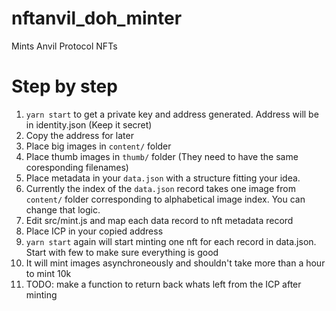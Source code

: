 # nftanvil_doh_minter

Mints Anvil Protocol NFTs

# Step by step

1) `yarn start` to get a private key and address generated. Address will be in identity.json (Keep it secret)
2) Copy the address for later
3) Place big images in `content/` folder
5) Place thumb images in `thumb/` folder (They need to have the same coresponding filenames)
6) Place metadata in your `data.json` with a structure fitting your idea. 
7) Currently the index of the `data.json` record takes one image from `content/` folder corresponding to alphabetical image index. You can change that logic.
8) Edit src/mint.js and map each data record to nft metadata record
9) Place ICP in your copied address
10) `yarn start` again will start minting one nft for each record in data.json. Start with few to make sure everything is good
11) It will mint images asynchroneously and shouldn't take more than a hour to mint 10k
12) TODO: make a function to return back whats left from the ICP after minting 

